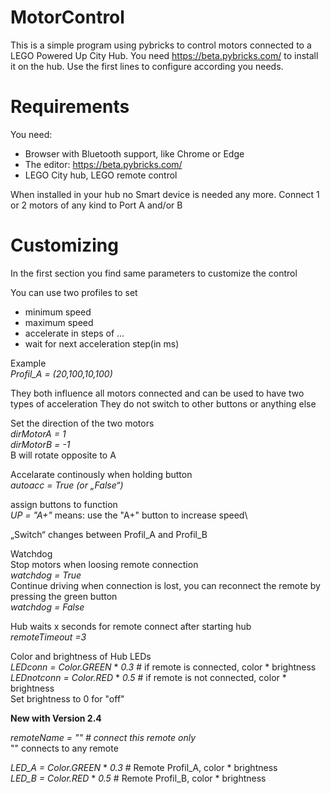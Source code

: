 # MotorControl

This is a simple program using pybricks to control motors connected to a LEGO Powered Up City Hub.
You need https://beta.pybricks.com/ to install it on the hub.
Use the first lines to configure according you needs.

# Requirements
You need:
* Browser with Bluetooth support, like Chrome or Edge
* The editor:  https://beta.pybricks.com/ 
* LEGO City hub, LEGO remote control

When installed in your hub no Smart device is needed any more.
Connect 1 or 2 motors of any kind to Port A and/or B

# Customizing
In the first section you find same parameters to customize the control

You can use two profiles to set 
* minimum speed
* maximum speed
* accelerate in steps of ...
* wait for next acceleration step(in ms)

Example\
*Profil_A = (20,100,10,100)*

They both influence all  motors connected and can be used to have two types of acceleration
They do not switch to other buttons or anything else

Set the direction of the two motors\
*dirMotorA = 1*        
*dirMotorB = -1* \
B will rotate opposite to A

Accelarate continously when holding button  
*autoacc = True     (or „False“)* 

assign buttons to function   
*UP = "A+"* means: use the "A+" button to increase speed\

„Switch“ changes between Profil_A and Profil_B

Watchdog\
Stop motors when loosing remote connection\
*watchdog = True* \
Continue driving when connection is lost, you can reconnect the remote by pressing the green button\
*watchdog = False*

Hub waits x seconds for remote connect after starting hub \
*remoteTimeout =3*

Color and brightness of Hub LEDs\
*LEDconn = Color.GREEN* * *0.3*           # if remote is connected, color * brightness \
*LEDnotconn = Color.RED* * *0.5*          # if remote is not connected, color * brightness \
Set brightness to 0 for "off"

**New with Version 2.4**

*remoteName = ""     # connect this remote only* \
"" connects to any remote

*LED_A = Color.GREEN* * *0.3*       # Remote Profil_A, color * brightness \
*LED_B = Color.RED* * *0.5*      # Remote Profil_B, color * brightness 
